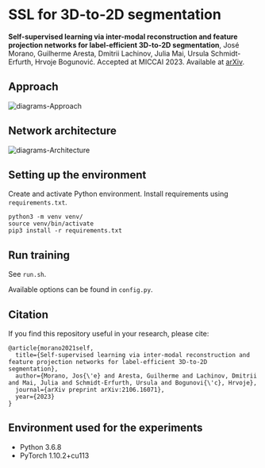 # SSL for 3D-to-2D segmentation


**Self-supervised learning via inter-modal reconstruction and feature projection networks for label-efficient 3D-to-2D segmentation**, José Morano, Guilherme Aresta, Dmitrii Lachinov, Julia Mai, Ursula Schmidt-Erfurth, Hrvoje Bogunović. Accepted at MICCAI 2023. Available at [arXiv](...).

## Approach

![diagrams-Approach](https://github.com/j-morano/SSL-3D-to-2D/assets/48717183/2cd30e0f-70e6-40ba-9741-8552fdcc0a85)

## Network architecture

![diagrams-Architecture](https://github.com/j-morano/SSL-3D-to-2D/assets/48717183/bef83904-b64c-4e54-acde-f2f94c4af45c)

## Setting up the environment

Create and activate Python environment. Install requirements using `requirements.txt`.

```shell
python3 -m venv venv/
source venv/bin/activate
pip3 install -r requirements.txt
```

## Run training

See `run.sh`.

Available options can be found in `config.py`.


## Citation

If you find this repository useful in your research, please cite:

```
@article{morano2021self,
  title={Self-supervised learning via inter-modal reconstruction and feature projection networks for label-efficient 3D-to-2D segmentation},
  author={Morano, Jos{\'e} and Aresta, Guilherme and Lachinov, Dmitrii and Mai, Julia and Schmidt-Erfurth, Ursula and Bogunovi{\'c}, Hrvoje},
  journal={arXiv preprint arXiv:2106.16071},
  year={2023}
}
```


## Environment used for the experiments

* Python 3.6.8
* PyTorch 1.10.2+cu113
